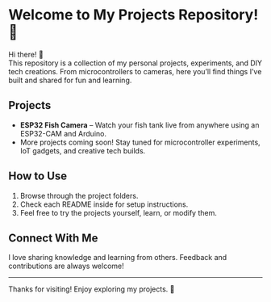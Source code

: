 # Welcome to My Projects Repository! 🎉

Hi there! 👋  
This repository is a collection of my personal projects, experiments, and DIY tech creations. From microcontrollers to cameras, here you’ll find things I’ve built and shared for fun and learning.

## Projects

- **ESP32 Fish Camera** – Watch your fish tank live from anywhere using an ESP32-CAM and Arduino.
- More projects coming soon! Stay tuned for microcontroller experiments, IoT gadgets, and creative tech builds.

## How to Use

1. Browse through the project folders.
2. Check each README inside for setup instructions.
3. Feel free to try the projects yourself, learn, or modify them.

## Connect With Me

I love sharing knowledge and learning from others. Feedback and contributions are always welcome!  

---

Thanks for visiting! Enjoy exploring my projects. 🚀
